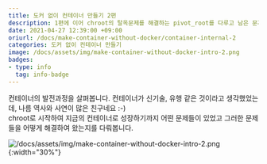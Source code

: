 ```yaml
---
title: 도커 없이 컨테이너 만들기 2편
description: 1편에 이어 chroot의 탈옥문제를 해결하는 pivot_root를 다루고 남은 문제들을 해결하는 컨테이너의 발전과정에 대해 얘기합니다.
date: 2021-04-27 12:39:00 +09:00
oriurl: /docs/make-container-without-docker/container-internal-2
categories: 도커 없이 컨테이너 만들기
image: /docs/assets/img/make-container-without-docker-intro-2.png
badges:
- type: info
  tag: info-badge
---
```


컨테이너의 발전과정을 살펴봅니다. 컨테이너가 신기술, 유행 같은 것이라고 생각했었는데, 나름 역사와 사연이 많은 친구네요 :-)  
chroot로 시작하여 지금의 컨테이너로 성장하기까지 어떤 문제들이 있었고 그러한 문제들을 어떻게 해결하여 왔는지를 다뤄봅니다.

![/docs/assets/img/make-container-without-docker-intro-2.png](/docs/assets/img/make-container-without-docker-intro-2.png){:width="30%"}